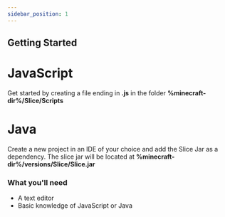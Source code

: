```yaml
---
sidebar_position: 1
---
```


## Getting Started

# JavaScript 

Get started by creating a file ending in **.js** in the folder **%minecraft-dir%/Slice/Scripts**

# Java

Create a new project in an IDE of your choice and add the Slice Jar as a dependency.
The slice jar will be located at **%minecraft-dir%/versions/Slice/Slice.jar**

### What you'll need

- A text editor
- Basic knowledge of JavaScript or Java